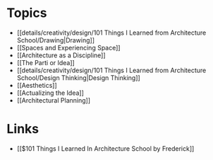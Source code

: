 # Topics
* [[details/creativity/design/101 Things I Learned from Architecture School/Drawing|Drawing]]
* [[Spaces and Experiencing Space]]
* [[Architecture as a Discipline]]
* [[The Parti or Idea]]
* [[details/creativity/design/101 Things I Learned from Architecture School/Design Thinking|Design Thinking]]
* [[Aesthetics]]
* [[Actualizing the Idea]]
* [[Architectural Planning]]

# Links
* [[$101 Things I Learned In Architecture School by Frederick]]

